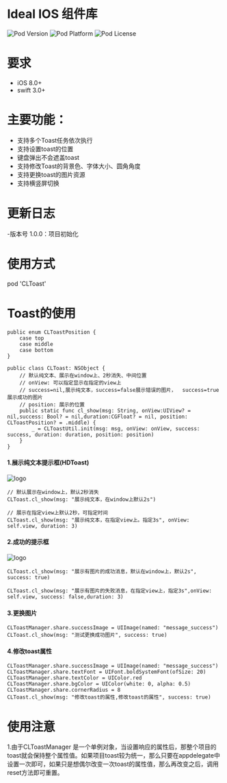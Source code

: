 # Ideal IOS 组件库

![Pod Version](https://img.shields.io/cocoapods/v/CLToast.svg?style=flat)
![Pod Platform](https://img.shields.io/cocoapods/p/CLToast.svg?style=flat)
![Pod License](https://img.shields.io/cocoapods/l/CLToast.svg?style=flat)

# 要求

- iOS 8.0+
- swift 3.0+

# 主要功能：

- 支持多个Toast任务依次执行
- 支持设置toast的位置
- 键盘弹出不会遮盖toast
- 支持修改Toast的背景色、字体大小、圆角角度
- 支持更换toast的图片资源
- 支持横竖屏切换

# 更新日志

-版本号 1.0.0：项目初始化

# 使用方式

pod 'CLToast'

# Toast的使用
```
public enum CLToastPosition {
    case top
    case middle
    case bottom
}

public class CLToast: NSObject {
    // 默认纯文本、展示在window上、2秒消失、中间位置
    // onView: 可以指定显示在指定的view上
    // success=nil,展示纯文本，success=false展示错误的图片，	success=true展示成功的图片
    // position: 展示的位置
    public static func cl_show(msg: String, onView:UIView? = nil,success: Bool? = nil,duration:CGFloat? = nil, position: CLToastPosition? = .middle) {
        _ = CLToastUtil.init(msg: msg, onView: onView, success: success, duration: duration, position: position)
    } 
}
```


#### 1.展示纯文本提示框(HDToast)
![logo](http://images2015.cnblogs.com/blog/818253/201707/818253-20170705151844784-1921693442.png)

	// 默认展示在window上，默认2秒消失
	CLToast.cl_show(msg: "展示纯文本，在window上默认2s")
	
	// 展示在指定view上默认2秒，可指定时间
	CLToast.cl_show(msg: "展示纯文本，在指定view上。指定3s", onView: self.view, duration: 3)

#### 2.成功的提示框
![logo](http://images2015.cnblogs.com/blog/818253/201707/818253-20170705151857300-1222661027.png)

    CLToast.cl_show(msg: "展示有图片的成功消息，默认在window上，默认2s", success: true)

    CLToast.cl_show(msg: "展示有图片的失败消息，在指定view上，指定3s",onView: self.view, success: false,duration: 3)
    

#### 3.更换图片

```
CLToastManager.share.successImage = UIImage(named: "message_success")
CLToast.cl_show(msg: "测试更换成功图片", success: true)
```

#### 4.修改toast属性

```
CLToastManager.share.successImage = UIImage(named: "message_success")
CLToastManager.share.textFont = UIFont.boldSystemFont(ofSize: 20)
CLToastManager.share.textColor = UIColor.red
CLToastManager.share.bgColor = UIColor(white: 0, alpha: 0.5)
CLToastManager.share.cornerRadius = 8
CLToast.cl_show(msg: "修改toast的属性,修改toast的属性", success: true)
```

# 使用注意

1.由于CLToastManager 是一个单例对象，当设置响应的属性后，那整个项目的toast就会保持整个属性值。如果项目toast较为统一，那么只要在appdelegate中设置一次即可，如果只是想偶尔改变一次toast的属性值，那么再改变之后，调用reset方法即可重置。

